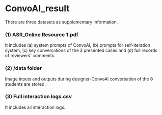 # ConvoAI_result

There are three datasets as supplementary information.

### (1) ASR_Online Resource 1.pdf
It includes (a) system prompts of ConvoAI, (b) prompts for self-iteration system, (c) key conversations of the 3 presented cases and (d) full records of reviewers' comments

### (2) /data folder
Image inputs and outputs during designer-ConvoAI conversation of the 8 students are stored.

### (3) Full interaction logs.csv
It includes all interaction logs.
